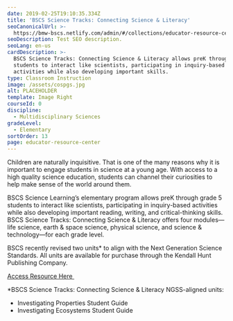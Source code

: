 ```yaml
---
date: 2019-02-25T19:10:35.334Z
title: 'BSCS Science Tracks: Connecting Science & Literacy'
seoCanonicalUrl: >-
  https://bmw-bscs.netlify.com/admin/#/collections/educator-resource-center/bscs-science-tracks
seoDescription: Test SEO description.
seoLang: en-us
cardDescription: >-
  BSCS Science Tracks: Connecting Science & Literacy allows preK through grade 5
  students to interact like scientists, participating in inquiry-based
  activities while also developing important skills.
type: Classroom Instruction
image: /assets/cospgs.jpg
alt: PLACEHOLDER
template: Image Right
courseId: 0
discipline:
  - Multidisciplinary Sciences
gradeLevel:
  - Elementary
sortOrder: 13
page: educator-resource-center
---
```

Children are naturally inquisitive. That is one of the many reasons why it is important to engage students in science at a young age. With access to a high quality science education, students can channel their curiosities to help make sense of the world around them.

BSCS Science Learning’s elementary program allows preK through grade 5 students to interact like scientists, participating in inquiry-based activities while also developing important reading, writing, and critical-thinking skills. BSCS Science Tracks: Connecting Science & Literacy offers four modules—life science, earth & space science, physical science, and science & technology—for each grade level.

BSCS recently revised two units* to align with the Next Generation Science Standards. All units are available for purchase through the Kendall Hunt Publishing Company.

<a class="btn btn-outline-secondary" href="https://k12.kendallhunt.com/program/bscs-science-tracks-connecting-science-literacy/" target="_blank" rel="noopener noreferrer">Access Resource Here&nbsp;<sup><i style="font-size: .65rem;" class="fas fa-external-link-alt"></i></sup></a>

\*BSCS Science Tracks: Connecting Science & Literacy NGSS-aligned units:

* Investigating Properties Student Guide
* Investigating Ecosystems Student Guide
